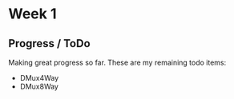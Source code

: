 
# Week 1

## Progress / ToDo

Making great progress so far. These are my remaining todo items:

- DMux4Way
- DMux8Way


